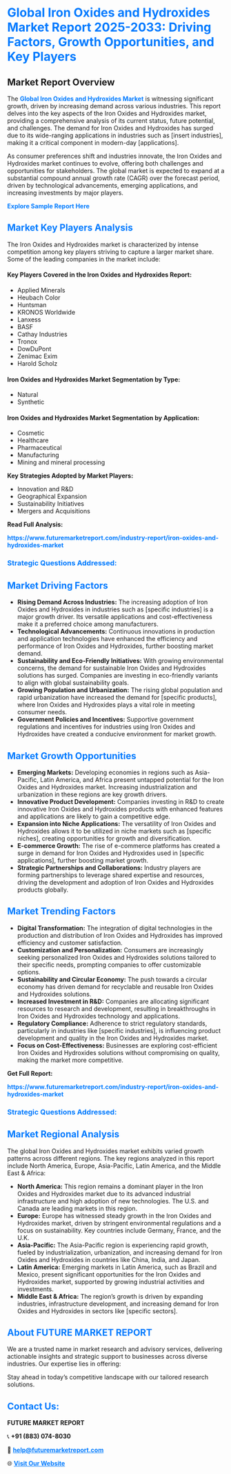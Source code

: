 <h1 style="color: #007BFF;">Global Iron Oxides and Hydroxides Market Report 2025-2033: Driving Factors, Growth Opportunities, and Key Players</h1>

<section id="overview">
<h2>Market Report Overview</h2>
<p>The <a href="https://www.futuremarketreport.com/industry-report/iron-oxides-and-hydroxides-market" style="color: #007BFF; text-decoration: none;"><strong>Global Iron Oxides and Hydroxides Market</strong></a> is witnessing significant growth, driven by increasing demand across various industries. This report delves into the key aspects of the Iron Oxides and Hydroxides market, providing a comprehensive analysis of its current status, future potential, and challenges. The demand for Iron Oxides and Hydroxides has surged due to its wide-ranging applications in industries such as [insert industries], making it a critical component in modern-day [applications].</p>
<p>As consumer preferences shift and industries innovate, the Iron Oxides and Hydroxides market continues to evolve, offering both challenges and opportunities for stakeholders. The global market is expected to expand at a substantial compound annual growth rate (CAGR) over the forecast period, driven by technological advancements, emerging applications, and increasing investments by major players.</p>
</section>

<section id="overview">
<p><a href="https://www.futuremarketreport.com/request-sample/reportId=46623" style="color: #007BFF; text-decoration: none;"><strong>Explore Sample Report Here</strong></a></p>
</section>

<section id="key-players">
<h2 style="color: #007BFF;">Market Key Players Analysis</h2>
<p>The Iron Oxides and Hydroxides market is characterized by intense competition among key players striving to capture a larger market share. Some of the leading companies in the market include:</p>
<h4>Key Players Covered in the Iron Oxides and Hydroxides Report:</h4>
<ul><li>Applied Minerals</li><li>Heubach Color</li><li>Huntsman</li><li>KRONOS Worldwide</li><li>Lanxess</li><li>BASF</li><li>Cathay Industries</li><li>Tronox</li><li>DowDuPont</li><li>Zenimac Exim</li><li>Harold Scholz</li></ul>
<h4>Iron Oxides and Hydroxides Market Segmentation by Type:</h4>
<ul><li>Natural</li><li>Synthetic</li></ul>

<h4>Iron Oxides and Hydroxides Market Segmentation by Application:</h4>
<ul><li>Cosmetic</li><li>Healthcare</li><li>Pharmaceutical</li><li>Manufacturing</li><li>Mining and mineral processing</li></ul>
<p><strong>Key Strategies Adopted by Market Players:</strong></p>
<ul>
<li>Innovation and R&D</li>
<li>Geographical Expansion</li>
<li>Sustainability Initiatives</li>
<li>Mergers and Acquisitions</li>
</ul>
</section>

<section>
<p><strong>Read Full Analysis: </strong></p><a href="https://www.futuremarketreport.com/industry-report/iron-oxides-and-hydroxides-market" style="color: #007BFF; text-decoration: none;"><strong>https://www.futuremarketreport.com/industry-report/iron-oxides-and-hydroxides-market</strong></a>
<h3 style="color: #007BFF;">Strategic Questions Addressed:</h3>
</section>

<section id="driving-factors">
<h2 style="color: #007BFF;">Market Driving Factors</h2>
<ul>
<li><strong>Rising Demand Across Industries:</strong> The increasing adoption of Iron Oxides and Hydroxides in industries such as [specific industries] is a major growth driver. Its versatile applications and cost-effectiveness make it a preferred choice among manufacturers.</li>
<li><strong>Technological Advancements:</strong> Continuous innovations in production and application technologies have enhanced the efficiency and performance of Iron Oxides and Hydroxides, further boosting market demand.</li>
<li><strong>Sustainability and Eco-Friendly Initiatives:</strong> With growing environmental concerns, the demand for sustainable Iron Oxides and Hydroxides solutions has surged. Companies are investing in eco-friendly variants to align with global sustainability goals.</li>
<li><strong>Growing Population and Urbanization:</strong> The rising global population and rapid urbanization have increased the demand for [specific products], where Iron Oxides and Hydroxides plays a vital role in meeting consumer needs.</li>
<li><strong>Government Policies and Incentives:</strong> Supportive government regulations and incentives for industries using Iron Oxides and Hydroxides have created a conducive environment for market growth.</li>
</ul>
</section>

<section id="growth-opportunities">
<h2 style="color: #007BFF;">Market Growth Opportunities</h2>
<ul>
<li><strong>Emerging Markets:</strong> Developing economies in regions such as Asia-Pacific, Latin America, and Africa present untapped potential for the Iron Oxides and Hydroxides market. Increasing industrialization and urbanization in these regions are key growth drivers.</li>
<li><strong>Innovative Product Development:</strong> Companies investing in R&D to create innovative Iron Oxides and Hydroxides products with enhanced features and applications are likely to gain a competitive edge.</li>
<li><strong>Expansion into Niche Applications:</strong> The versatility of Iron Oxides and Hydroxides allows it to be utilized in niche markets such as [specific niches], creating opportunities for growth and diversification.</li>
<li><strong>E-commerce Growth:</strong> The rise of e-commerce platforms has created a surge in demand for Iron Oxides and Hydroxides used in [specific applications], further boosting market growth.</li>
<li><strong>Strategic Partnerships and Collaborations:</strong> Industry players are forming partnerships to leverage shared expertise and resources, driving the development and adoption of Iron Oxides and Hydroxides products globally.</li>
</ul>
</section>

<section id="trending-factors">
<h2 style="color: #007BFF;">Market Trending Factors</h2>
<ul>
<li><strong>Digital Transformation:</strong> The integration of digital technologies in the production and distribution of Iron Oxides and Hydroxides has improved efficiency and customer satisfaction.</li>
<li><strong>Customization and Personalization:</strong> Consumers are increasingly seeking personalized Iron Oxides and Hydroxides solutions tailored to their specific needs, prompting companies to offer customizable options.</li>
<li><strong>Sustainability and Circular Economy:</strong> The push towards a circular economy has driven demand for recyclable and reusable Iron Oxides and Hydroxides solutions.</li>
<li><strong>Increased Investment in R&D:</strong> Companies are allocating significant resources to research and development, resulting in breakthroughs in Iron Oxides and Hydroxides technology and applications.</li>
<li><strong>Regulatory Compliance:</strong> Adherence to strict regulatory standards, particularly in industries like [specific industries], is influencing product development and quality in the Iron Oxides and Hydroxides market.</li>
<li><strong>Focus on Cost-Effectiveness:</strong> Businesses are exploring cost-efficient Iron Oxides and Hydroxides solutions without compromising on quality, making the market more competitive.</li>
</ul>
</section>

<section>
<p><strong>Get Full Report: </strong></p><a href="https://www.futuremarketreport.com/industry-report/iron-oxides-and-hydroxides-market" style="color: #007BFF; text-decoration: none;"><strong>https://www.futuremarketreport.com/industry-report/iron-oxides-and-hydroxides-market</strong></a>
<h3 style="color: #007BFF;">Strategic Questions Addressed:</h3>
</section>


<section id="regional-analysis">
<h2 style="color: #007BFF;">Market Regional Analysis</h2>
<p>The global Iron Oxides and Hydroxides market exhibits varied growth patterns across different regions. The key regions analyzed in this report include North America, Europe, Asia-Pacific, Latin America, and the Middle East & Africa:</p>
<ul>
<li><strong>North America:</strong> This region remains a dominant player in the Iron Oxides and Hydroxides market due to its advanced industrial infrastructure and high adoption of new technologies. The U.S. and Canada are leading markets in this region.</li>
<li><strong>Europe:</strong> Europe has witnessed steady growth in the Iron Oxides and Hydroxides market, driven by stringent environmental regulations and a focus on sustainability. Key countries include Germany, France, and the U.K.</li>
<li><strong>Asia-Pacific:</strong> The Asia-Pacific region is experiencing rapid growth, fueled by industrialization, urbanization, and increasing demand for Iron Oxides and Hydroxides in countries like China, India, and Japan.</li>
<li><strong>Latin America:</strong> Emerging markets in Latin America, such as Brazil and Mexico, present significant opportunities for the Iron Oxides and Hydroxides market, supported by growing industrial activities and investments.</li>
<li><strong>Middle East & Africa:</strong> The region’s growth is driven by expanding industries, infrastructure development, and increasing demand for Iron Oxides and Hydroxides in sectors like [specific sectors].</li>
</ul>
</section>

<footer>
<h2 style="color: #007BFF;">About FUTURE MARKET REPORT</h2>
<p>We are a trusted name in market research and advisory services, delivering actionable insights and strategic support to businesses across diverse industries. Our expertise lies in offering:</p>

<p>Stay ahead in today’s competitive landscape with our tailored research solutions.</p>

<h2 style="color: #007BFF;">Contact Us:</h2>
<p><strong>FUTURE MARKET REPORT</strong></p>
<p>📞 <strong>+91 (883) 074-8030</strong></p>
<p>📧 <strong><a href="mailto:help@futuremarketreport.com" style="color: #007BFF;">help@futuremarketreport.com</a></strong></p>
<p>🌐 <strong><a href="https://www.futuremarketreport.com/" style="color: #007BFF;">Visit Our Website</a></strong></p>
</footer>